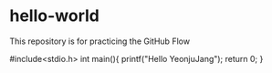 # hello-world
This repository is for practicing the GitHub Flow

#include<stdio.h>
int main(){
  printf("Hello YeonjuJang");
  return 0;
}
